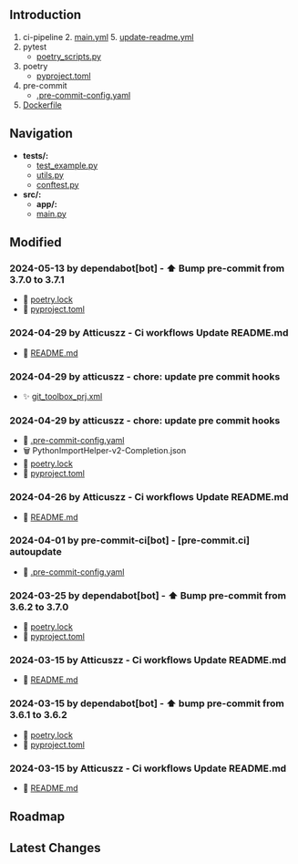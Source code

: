 
## Introduction
1. ci-pipeline
   2. [main.yml](.github%2Fworkflows%2Fmain.yml)
   5. [update-readme.yml](.github%2Fworkflows%2Fupdate-readme.yml)
2. pytest
   -  [poetry_scripts.py](poetry_scripts.py)
3. poetry
    - [pyproject.toml](pyproject.toml)
4. pre-commit
   - [.pre-commit-config.yaml](.pre-commit-config.yaml)
5. [Dockerfile](Dockerfile)



## Navigation
- **tests/:**
  - [test_example.py](tests/test_example.py)
  - [utils.py](tests/utils.py)
  - [conftest.py](tests/conftest.py)
- **src/:**
  - **app/:**
  - [main.py](src/main.py)
## Modified
### 2024-05-13 by dependabot[bot] - ⬆ Bump pre-commit from 3.7.0 to 3.7.1
- 🔨 [poetry.lock](poetry.lock)
- 🔨 [pyproject.toml](pyproject.toml)
### 2024-04-29 by Atticuszz - Ci workflows Update README.md
- 🔨 [README.md](README.md)
### 2024-04-29 by atticuszz - chore: update pre commit hooks
- ✨ [git_toolbox_prj.xml](.idea/git_toolbox_prj.xml)
### 2024-04-29 by atticuszz - chore: update pre commit hooks
- 🔨 [.pre-commit-config.yaml](.pre-commit-config.yaml)
- 🗑️ PythonImportHelper-v2-Completion.json
- 🔨 [poetry.lock](poetry.lock)
- 🔨 [pyproject.toml](pyproject.toml)
### 2024-04-26 by Atticuszz - Ci workflows Update README.md
- 🔨 [README.md](README.md)
### 2024-04-01 by pre-commit-ci[bot] - [pre-commit.ci] autoupdate
- 🔨 [.pre-commit-config.yaml](.pre-commit-config.yaml)
### 2024-03-25 by dependabot[bot] - ⬆ Bump pre-commit from 3.6.2 to 3.7.0
- 🔨 [poetry.lock](poetry.lock)
- 🔨 [pyproject.toml](pyproject.toml)
### 2024-03-15 by Atticuszz - Ci workflows Update README.md
- 🔨 [README.md](README.md)
### 2024-03-15 by dependabot[bot] - ⬆ bump pre-commit from 3.6.1 to 3.6.2
- 🔨 [poetry.lock](poetry.lock)
- 🔨 [pyproject.toml](pyproject.toml)
### 2024-03-15 by Atticuszz - Ci workflows Update README.md
- 🔨 [README.md](README.md)
## Roadmap









## Latest Changes

